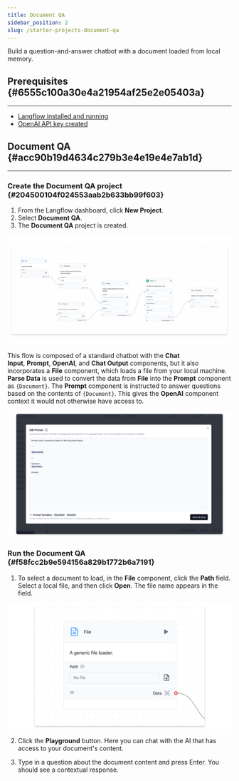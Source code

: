 ```yaml
---
title: Document QA
sidebar_position: 2
slug: /starter-projects-document-qa
---
```




Build a question-and-answer chatbot with a document loaded from local memory.


## Prerequisites {#6555c100a30e4a21954af25e2e05403a}


---

- [Langflow installed and running](/getting-started-installation)
- [OpenAI API key created](https://platform.openai.com/)

## Document QA {#acc90b19d4634c279b3e4e19e4e7ab1d}


---


### Create the Document QA project {#204500104f024553aab2b633bb99f603}

1. From the Langflow dashboard, click **New Project**.
2. Select **Document QA**.
3. The **Document QA** project is created.

![](./626991262.png)


This flow is composed of a standard chatbot with the **Chat Input**, **Prompt**, **OpenAI**, and **Chat Output** components, but it also incorporates a **File** component, which loads a file from your local machine. **Parse Data** is used to convert the data from **File** into the **Prompt** component as `{Document}`. The **Prompt** component is instructed to answer questions based on the contents of `{Document}`. This gives the **OpenAI** component context it would not otherwise have access to.


![](./1140665127.png)


### Run the Document QA {#f58fcc2b9e594156a829b1772b6a7191}


1. To select a document to load, in the **File** component, click the **Path** field. Select a local file, and then click **Open**. The file name appears in the field.


![](./1073956357.png)


2. Click the **Playground** button. Here you can chat with the AI that has access to your document's content.


3. Type in a question about the document content and press Enter. You should see a contextual response.

